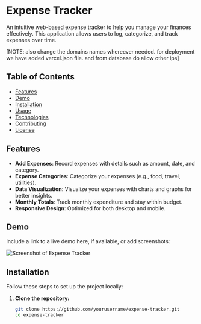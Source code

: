 





# Expense Tracker
An intuitive web-based expense tracker to help you manage your finances effectively. This application allows users to log, categorize, and track expenses over time.

[NOTE: also change the domains names whereever needed.
for deployment we have added vercel.json file.
and from database do allow other ips]

## Table of Contents
- [Features](#features)
- [Demo](#demo)
- [Installation](#installation)
- [Usage](#usage)
- [Technologies](#technologies)
- [Contributing](#contributing)
- [License](#license)

## Features
- **Add Expenses**: Record expenses with details such as amount, date, and category.
- **Expense Categories**: Categorize your expenses (e.g., food, travel, utilities).
- **Data Visualization**: Visualize your expenses with charts and graphs for better insights.
- **Monthly Totals**: Track monthly expenditure and stay within budget.
- **Responsive Design**: Optimized for both desktop and mobile.

## Demo
Include a link to a live demo here, if available, or add screenshots:

![Screenshot of Expense Tracker](URL-to-screenshot)

## Installation
Follow these steps to set up the project locally:

1. **Clone the repository:**
   ```bash
   git clone https://github.com/yourusername/expense-tracker.git
   cd expense-tracker




